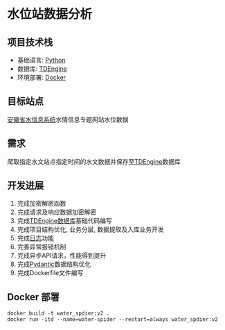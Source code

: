 # 水位站数据分析

## 项目技术栈
- 基础语言: [Python](https://www.python.org/)
- 数据库: [TDEngine](https://docs.taosdata.com/)
- 环境部署: [Docker](https://www.docker.com/)

## 目标站点
[安徽省水信息系统](http://yc.wswj.net/ahsxx/LOL/?refer=upl&to=public_public)水情信息专题网站水位数据

## 需求
爬取指定水文站点指定时间的水文数据并保存至[TDEngine](https://docs.taosdata.com/)数据库

## 开发进展
1. 完成加密解密函数
2. 完成请求及响应数据加密解密
3. 完成[TDEngine数据库](https://docs.taosdata.com/)基础代码编写
4. 完成项目结构优化, 业务分层, 数据提取及入库业务开发
5. 完成[日志](https://docs.python.org/zh-cn/3/library/logging.html)功能
6. 完善异常报错机制
7. 完成异步API请求，性能得到提升
8. 完成[Pydantic](https://docs.pydantic.dev/latest/)数据结构优化
9. 完成Dockerfile文件编写


## Docker 部署
```shell
docker build -t water_spdier:v2 .
docker run -itd --name=water-spider --restart=always water_spdier:v2
```
